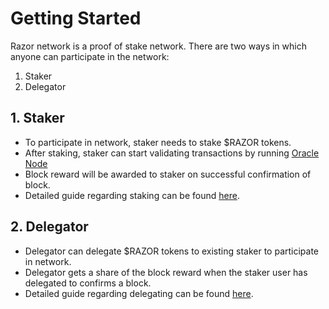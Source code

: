 # Getting Started

Razor network is a proof of stake network. There are two ways in which anyone can participate in the network:

1. Staker
2. Delegator

## 1. Staker

- To participate in network, staker needs to stake $RAZOR tokens.
- After staking, staker can start validating transactions by running [Oracle Node](./installation.md)
- Block reward will be awarded to staker on successful confirmation of block.
- Detailed guide regarding staking can be found [here](./stake.md).

## 2. Delegator

- Delegator can delegate $RAZOR tokens to existing staker to participate in network.
- Delegator gets a share of the block reward when the staker user has delegated to confirms a block.
- Detailed guide regarding delegating can be found [here](./delegate.md).
